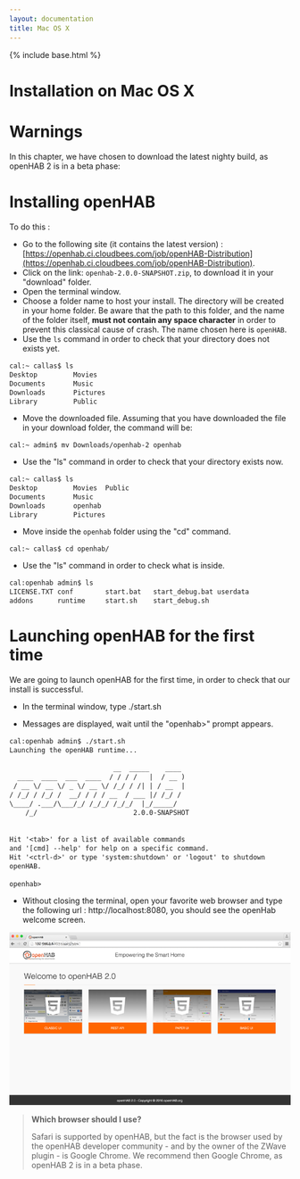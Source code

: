 ```yaml
---
layout: documentation
title: Mac OS X
---
```


{% include base.html %}

# Installation on Mac OS X

Warnings
=====

In this chapter, we have chosen to download the latest nighty build, as openHAB 2 is in a beta phase:

Installing openHAB
=========

To do this :

* Go to the following site (it contains the latest version) : [https://openhab.ci.cloudbees.com/job/openHAB-Distribution](https://openhab.ci.cloudbees.com/job/openHAB-Distribution).
* Click on the link: `openhab-2.0.0-SNAPSHOT.zip`, to download it in your "download" folder.
* Open the terminal window.
* Choose a folder name to host your install. The directory will be created in your home folder. Be aware that the path to this folder, and the name of the folder itself, __must not contain any space character__ in order to prevent this classical cause of crash. The name chosen here is `openHAB`.
* Use the `ls` command in order to check that your directory does not exists yet.

```
cal:~ callas$ ls
Desktop			Movies
Documents		Music
Downloads		Pictures
Library			Public
```

* Move the downloaded file. Assuming that you have downloaded the file in your download folder, the command will be:

```
cal:~ admin$ mv Downloads/openhab-2 openhab
```

* Use the "ls" command in order to check that your directory exists now.

```
cal:~ callas$ ls
Desktop			Movies	Public
Documents		Music
Downloads		openhab
Library			Pictures
```

* Move inside the `openhab` folder using the "cd" command.

```
cal:~ callas$ cd openhab/
```

* Use the "ls" command in order to check what is inside.

```
cal:openhab admin$ ls
LICENSE.TXT	conf		start.bat	start_debug.bat	userdata
addons		runtime		start.sh	start_debug.sh
```


Launching openHAB for the first time
====================================

We are going to launch openHAB for the first time, in order to check that our install is successful.

* In the terminal window, type ./start.sh

* Messages are displayed, wait until the "openhab>" prompt appears.

```
cal:openhab admin$ ./start.sh
Launching the openHAB runtime...

                          __  _____    ____      
  ____  ____  ___  ____  / / / /   |  / __ )     
 / __ \/ __ \/ _ \/ __ \/ /_/ / /| | / __  | 
/ /_/ / /_/ /  __/ / / / __  / ___ |/ /_/ /      
\____/ .___/\___/_/ /_/_/ /_/_/  |_/_____/     
    /_/                        2.0.0-SNAPSHOT


Hit '<tab>' for a list of available commands
and '[cmd] --help' for help on a specific command.
Hit '<ctrl-d>' or type 'system:shutdown' or 'logout' to shutdown openHAB.

openhab>
```

* Without closing the terminal, open your favorite web browser and type the following url : http://localhost:8080, you should see the openHab welcome screen.

![](images/Accueil_Openhab_2.png)


> **Which browser should I use?**
>
> Safari is supported by openHAB, but the fact is the browser used by the openHAB developer community - and by the owner of the ZWave plugin - is Google Chrome.
> We recommend then Google Chrome, as openHAB 2 is in a beta phase.
